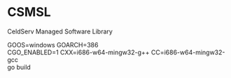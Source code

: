 # CSMSL
CeldServ Managed Software Library

GOOS=windows GOARCH=386 \
  CGO_ENABLED=1 CXX=i686-w64-mingw32-g++ CC=i686-w64-mingw32-gcc \
  go build
